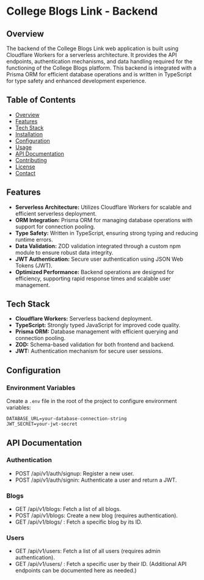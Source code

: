 # College Blogs Link - Backend

## Overview

The backend of the College Blogs Link web application is built using Cloudflare Workers for a serverless architecture. It provides the API endpoints, authentication mechanisms, and data handling required for the functioning of the College Blogs platform. This backend is integrated with a Prisma ORM for efficient database operations and is written in TypeScript for type safety and enhanced development experience.

## Table of Contents

- [Overview](#overview)
- [Features](#features)
- [Tech Stack](#tech-stack)
- [Installation](#installation)
- [Configuration](#configuration)
- [Usage](#usage)
- [API Documentation](#api-documentation)
- [Contributing](#contributing)
- [License](#license)
- [Contact](#contact)

## Features

- **Serverless Architecture:** Utilizes Cloudflare Workers for scalable and efficient serverless deployment.
- **ORM Integration:** Prisma ORM for managing database operations with support for connection pooling.
- **Type Safety:** Written in TypeScript, ensuring strong typing and reducing runtime errors.
- **Data Validation:** ZOD validation integrated through a custom npm module to ensure robust data integrity.
- **JWT Authentication:** Secure user authentication using JSON Web Tokens (JWT).
- **Optimized Performance:** Backend operations are designed for efficiency, supporting rapid response times and scalable user management.

## Tech Stack

- **Cloudflare Workers:** Serverless backend deployment.
- **TypeScript:** Strongly typed JavaScript for improved code quality.
- **Prisma ORM:** Database management with efficient querying and connection pooling.
- **ZOD:** Schema-based validation for both frontend and backend.
- **JWT:** Authentication mechanism for secure user sessions.

## Configuration

### Environment Variables

Create a `.env` file in the root of the project to configure environment variables:

```plaintext
DATABASE_URL=your-database-connection-string
JWT_SECRET=your-jwt-secret
```
## API Documentation
### Authentication
- POST /api/v1/auth/signup: Register a new user.
- POST /api/v1/auth/signin: Authenticate a user and return a JWT.
### Blogs
- GET /api/v1/blogs: Fetch a list of all blogs.
- POST /api/v1/blogs: Create a new blog (requires authentication).
- GET /api/v1/blogs/
: Fetch a specific blog by its ID.
### Users
- GET /api/v1/users: Fetch a list of all users (requires admin authentication).
- GET /api/v1/users/
: Fetch a specific user by their ID.
(Additional API endpoints can be documented here as needed.)



